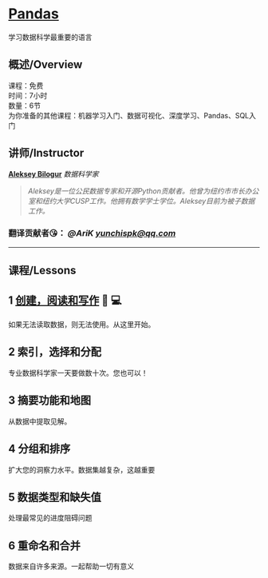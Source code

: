 # [Pandas](https://www.kaggle.com/learn/pandas "官方链接")

学习数据科学最重要的语言

## 概述/Overview

课程：免费  
时间：7小时  
数量：6节  
为你准备的其他课程：机器学习入门、数据可视化、深度学习、Pandas、SQL入门  

## 讲师/Instructor

**[Aleksey Bilogur](https://www.kaggle.com/residentmario)** *数据科学家*
>*Aleksey是一位公民数据专家和开源Python贡献者。他曾为纽约市市长办公室和纽约大学CUSP工作。他拥有数学学士学位。Aleksey目前为被子数据工作。*

### 翻译贡献者😘： ***@AriK*** *yunchispk@qq.com*

-----------------------

## 课程/Lessons

## 1 [创建，阅读和写作](./1-Hello-Python.md) 📄 💻

如果无法读取数据，则无法使用。从这里开始。

## 2 索引，选择和分配

专业数据科学家一天要做数十次。您也可以！

## 3 摘要功能和地图

从数据中提取见解。

## 4 分组和排序

扩大您的洞察力水平。数据集越复杂，这越重要

## 5 数据类型和缺失值

处理最常见的进度阻碍问题

## 6 重命名和合并

数据来自许多来源。一起帮助一切有意义

